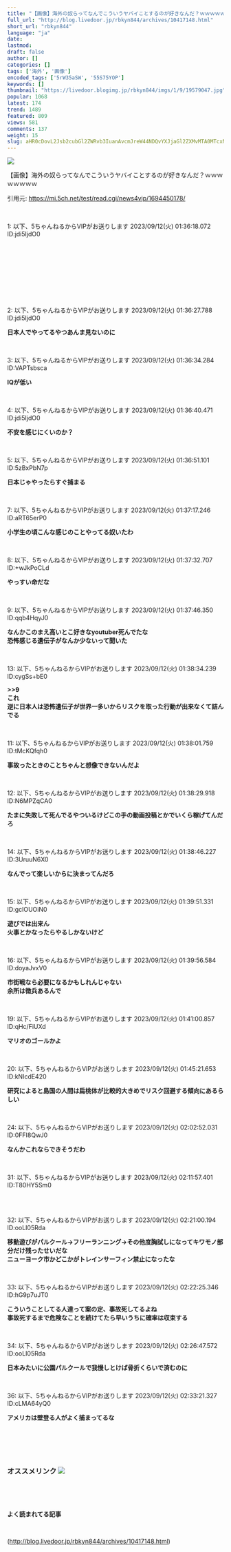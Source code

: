 ```yaml
---
title: "【画像】海外の奴らってなんでこういうヤバイことするのが好きなんだ？ｗｗｗｗｗｗｗｗ:暇つぶしニュース"
full_url: "http://blog.livedoor.jp/rbkyn844/archives/10417148.html"
short_url: "rbkyn844"
language: "ja"
date: 
lastmod: 
draft: false
author: []
categories: []
tags: ['海外', '画像']
encoded_tags: ['5rW35aSW', '55S75YOP']
keywords: []
thumbnail: "https://livedoor.blogimg.jp/rbkyn844/imgs/1/9/19579047.jpg"
popular: 1068
latest: 174
trend: 1489
featured: 809
views: 581
comments: 137
weight: 15
slug: aHR0cDovL2Jsb2cubGl2ZWRvb3IuanAvcmJreW44NDQvYXJjaGl2ZXMvMTA0MTcxNDguaHRtbA==
---
```


![](https://livedoor.blogimg.jp/rbkyn844/imgs/1/9/19579047.jpg)

<div><p>【画像】海外の奴らってなんでこういうヤバイことするのが好きなんだ？ｗｗｗｗｗｗｗｗ</p><p>引用元: <a href='https://mi.5ch.net/test/read.cgi/news4vip/1694450178/' target='_blank'>https://mi.5ch.net/test/read.cgi/news4vip/1694450178/</a></p><br><p class='res1'>1: 以下、5ちゃんねるからVIPがお送りします 2023/09/12(火) 01:36:18.072 ID:jdi5IjdO0 </p> <p class='res2'><b> </b></p><blockquote class='imgur-embed-pub'></blockquote><b> <br> <blockquote class='imgur-embed-pub'></blockquote> <br> <blockquote class='imgur-embed-pub'></blockquote> </b><br><br> <br><br> <p class='res1'>2: 以下、5ちゃんねるからVIPがお送りします 2023/09/12(火) 01:36:27.788 ID:jdi5IjdO0 </p> <p class='res2'><b> 日本人でやってるやつあんま見ないのに </b></p><br> <p class='res1'>3: 以下、5ちゃんねるからVIPがお送りします 2023/09/12(火) 01:36:34.284 ID:VAPTsbsca </p> <p class='res2'><b> IQが低い </b></p><br> <p class='res1'>4: 以下、5ちゃんねるからVIPがお送りします 2023/09/12(火) 01:36:40.471 ID:jdi5IjdO0 </p> <p class='res2'><b> 不安を感じにくいのか？ </b></p><br> <p class='res1'>5: 以下、5ちゃんねるからVIPがお送りします 2023/09/12(火) 01:36:51.101 ID:5zBxPbN7p </p> <p class='res2'><b> 日本じゃやったらすぐ捕まる </b></p><br> <p class='res1'>7: 以下、5ちゃんねるからVIPがお送りします 2023/09/12(火) 01:37:17.246 ID:aRT65erP0 </p> <p class='res2'><b> 小学生の頃こんな感じのことやってる奴いたわ </b></p><br> <p class='res1'>8: 以下、5ちゃんねるからVIPがお送りします 2023/09/12(火) 01:37:32.707 ID:+wJkPoCLd </p> <p class='res2'><b> やっすい命だな </b></p><br> <p class='res1'>9: 以下、5ちゃんねるからVIPがお送りします 2023/09/12(火) 01:37:46.350 ID:qqb4HqyJ0 </p> <p class='res2'><b> なんかこのまえ高いとこ好きなyoutuber死んでたな <br> 恐怖感じる遺伝子がなんか少ないって聞いた </b></p><br> <p class='res1'>13: 以下、5ちゃんねるからVIPがお送りします 2023/09/12(火) 01:38:34.239 ID:cygSs+bE0 </p> <p class='res2'><b> >>9 <br> これ <br> 逆に日本人は恐怖遺伝子が世界一多いからリスクを取った行動が出来なくて詰んでる </b></p><br> <p class='no-pc'></p> <p class='res1'>11: 以下、5ちゃんねるからVIPがお送りします 2023/09/12(火) 01:38:01.759 ID:tMcKQfqh0 </p> <p class='res2'><b> 事故ったときのことちゃんと想像できないんだよ </b></p><br> <p class='res1'>12: 以下、5ちゃんねるからVIPがお送りします 2023/09/12(火) 01:38:29.918 ID:N6MPZqCA0 </p> <p class='res2'><b> たまに失敗して死んでるやついるけどこの手の動画投稿とかでいくら稼げてんだろ </b></p><br> <p class='res1'>14: 以下、5ちゃんねるからVIPがお送りします 2023/09/12(火) 01:38:46.227 ID:3UruuN6X0 </p> <p class='res2'><b> なんでって楽しいからに決まってんだろ </b></p><br> <p class='res1'>15: 以下、5ちゃんねるからVIPがお送りします 2023/09/12(火) 01:39:51.331 ID:gcIOUOiN0 </p> <p class='res2'><b> 遊びでは出来ん <br> 火事とかなったらやるしかないけど </b></p><br> <p class='res1'>16: 以下、5ちゃんねるからVIPがお送りします 2023/09/12(火) 01:39:56.584 ID:doyaJvxV0 </p> <p class='res2'><b> 市街戦なら必要になるかもしれんじゃない <br> 余所は徴兵あるんで </b></p><br> <p class='res1'>19: 以下、5ちゃんねるからVIPがお送りします 2023/09/12(火) 01:41:00.857 ID:qHc/FiUXd </p> <p class='res2'><b> マリオのゴールかよ </b></p><br> <p class='res1'>20: 以下、5ちゃんねるからVIPがお送りします 2023/09/12(火) 01:45:21.653 ID:kNIcdE420 </p> <p class='res2'><b> 研究によると島国の人間は扁桃体が比較的大きめでリスク回避する傾向にあるらしい </b></p><br> <p class='res1'>24: 以下、5ちゃんねるからVIPがお送りします 2023/09/12(火) 02:02:52.031 ID:0FFI8QwJ0 </p> <p class='res2'><b> なんかこれならできそうだわ </b></p><br> <p class='res1'>31: 以下、5ちゃんねるからVIPがお送りします 2023/09/12(火) 02:11:57.401 ID:T80HY5Sm0 </p> <p class='res2'><b> </b></p><blockquote class='imgur-embed-pub'></blockquote><b> </b><br><br> <p class='res1'>32: 以下、5ちゃんねるからVIPがお送りします 2023/09/12(火) 02:21:00.194 ID:ooLI05Rda </p> <p class='res2'><b> 移動遊びがパルクール→フリーランニング→その他度胸試しになってキワモノ部分だけ残ったせいだな <br> ニューヨーク市かどこかがトレインサーフィン禁止になったな </b></p><br> <p class='res1'>33: 以下、5ちゃんねるからVIPがお送りします 2023/09/12(火) 02:22:25.346 ID:hG9p7uJT0 </p> <p class='res2'><b> こういうことしてる人達って案の定、事故死してるよね <br> 事故死するまで危険なことを続けてたら早いうちに確率は収束する </b></p><br> <p class='res1'>34: 以下、5ちゃんねるからVIPがお送りします 2023/09/12(火) 02:26:47.572 ID:ooLI05Rda </p> <p class='res2'><b> 日本みたいに公園パルクールで我慢しとけば骨折くらいで済むのに </b></p><br> <p class='res1'>36: 以下、5ちゃんねるからVIPがお送りします 2023/09/12(火) 02:33:21.327 ID:cLMA64yQ0 </p> <p class='res2'><b> アメリカは壁登る人がよく捕まってるな </b></p><br> <p id='5077e33f033c4e934bb013c7c4eb8bbd'> </p><br> <br> <p class='no-pc'></p> <h3 class='linkh'>オススメリンク <img src='http://blog.livedoor.jp/rbkyn844/ftp/fusagikom-fikergh.png'></h3> <p class='link2'> </p><br> <p class='no-pc'></p> <p class='no-pc'><br><p><b>よく読まれてる記事</b></p><br></p> </div>

(http://blog.livedoor.jp/rbkyn844/archives/10417148.html)
